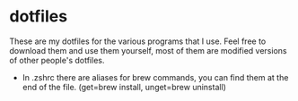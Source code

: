 # dotfiles
These are my dotfiles for the various programs that I use. Feel free to download them and use them yourself, most of them are modified versions of other people's dotfiles. 
- In .zshrc there are aliases for brew commands, you can find them at the end of the file. (get=brew install, unget=brew uninstall)
